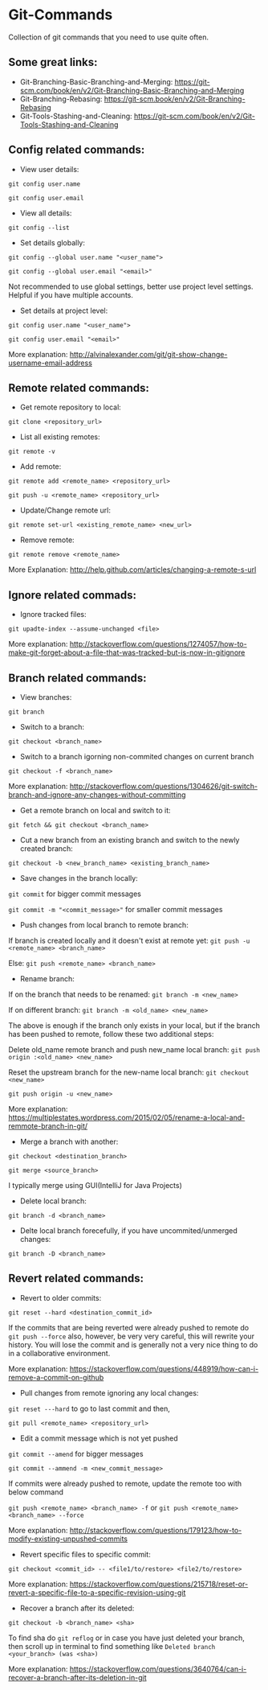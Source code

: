 # Git-Commands
Collection of git commands that you need to use quite often.

## Some great links:
* Git-Branching-Basic-Branching-and-Merging: https://git-scm.com/book/en/v2/Git-Branching-Basic-Branching-and-Merging
* Git-Branching-Rebasing: https://git-scm.book/en/v2/Git-Branching-Rebasing
* Git-Tools-Stashing-and-Cleaning: https://git-scm.com/book/en/v2/Git-Tools-Stashing-and-Cleaning

## Config related commands:
* View user details:

`git config user.name`

`git config user.email`
* View all details:

`git config --list`
* Set details globally:

`git config --global user.name "<user_name">`

`git config --global user.email "<email>"`

Not recommended to use global settings, better use project level settings. Helpful if you have multiple accounts.
* Set details at project level:

`git config user.name "<user_name">`

`git config user.email "<email>"`

More explanation: http://alvinalexander.com/git/git-show-change-username-email-address

## Remote related commands:
* Get remote repository to local:

`git clone <repository_url>`

* List all existing remotes:

`git remote -v`

* Add remote:

`git remote add <remote_name> <repository_url>`

`git push -u <remote_name> <repository_url>`

* Update/Change remote url:

`git remote set-url <existing_remote_name> <new_url>`

* Remove remote:

`git remote remove <remote_name>`

More Explanation: http://help.github.com/articles/changing-a-remote-s-url

## Ignore related commads:
* Ignore tracked files:

`git upadte-index --assume-unchanged <file>`

More explanation: http://stackoverflow.com/questions/1274057/how-to-make-git-forget-about-a-file-that-was-tracked-but-is-now-in-gitignore

## Branch related commands:
* View branches:

`git branch`

* Switch to a branch:

`git checkout <branch_name>`

* Switch to a branch igorning non-commited changes on current branch

`git checkout -f <branch_name>`

More explanation: http://stackoverflow.com/questions/1304626/git-switch-branch-and-ignore-any-changes-without-committing
* Get a remote branch on local and switch to it:

`git fetch && git checkout <branch_name>`

* Cut a new branch from an existing branch and switch to the newly created branch:

`git checkout -b <new_branch_name> <existing_branch_name>`

* Save changes in the branch locally:

`git commit` for bigger commit messages

`git commit -m "<commit_message>"` for smaller commit messages

* Push changes from local branch to remote branch:

If branch is created locally and it doesn't exist at remote yet: `git push -u <remote_name> <branch_name>`

Else: `git push <remote_name> <branch_name>`
* Rename branch:

If on the branch that needs to be renamed: `git branch -m <new_name>`

If on different branch: `git branch -m <old_name> <new_name>`

The above is enough if the branch only exists in your local, but if the branch has been pushed to remote, follow these two additional steps:

Delete old_name remote branch and push new_name local branch: `git push origin :<old_name> <new_name>`

Reset the upstream branch for the new-name local branch:
`git checkout <new_name>`

`git push origin -u <new_name>`

More explanation: https://multiplestates.wordpress.com/2015/02/05/rename-a-local-and-remmote-branch-in-git/
* Merge a branch with another:

`git checkout <destination_branch>`

`git merge <source_branch>`

I typically merge using GUI(IntelliJ for Java Projects)
* Delete local branch:

`git branch -d <branch_name>`

* Delte local branch forecefully, if you have uncommited/unmerged changes:

`git branch -D <branch_name>`

## Revert related commands:
* Revert to older commits:

`git reset --hard <destination_commit_id>`

If the commits that are being reverted were already pushed to remote do `git push --force` also, however, be very very careful, this will rewrite your history. You will lose the commit and is generally not a very nice thing to do in a collaborative environment.

More explanation: https://stackoverflow.com/questions/448919/how-can-i-remove-a-commit-on-github

* Pull changes from remote ignoring any local changes:

`git reset ---hard` to go to last commit and then,

`git pull <remote_name> <repository_url>`

* Edit a commit message which is not yet pushed

`git commit --amend` for bigger messages

`git commit --ammend -m <new_commit_message>`

If commits were already pushed to remote, update the remote too with below command

`git push <remote_name> <branch_name> -f` or `git push <remote_name> <branch_name> --force`

More explanation: http://stackoverflow.com/questions/179123/how-to-modify-existing-unpushed-commits

* Revert specific files to specific commit:

`git checkout <commit_id> -- <file1/to/restore> <file2/to/restore>`

More explanation: https://stackoverflow.com/questions/215718/reset-or-revert-a-specific-file-to-a-specific-revision-using-git

* Recover a branch after its deleted:

`git checkout -b <branch_name> <sha>`

To find sha do `git reflog` or in case you have just deleted your branch, then scroll up in terminal to find something like `Deleted branch <your_branch> (was <sha>)`

More explanation: https://stackoverflow.com/questions/3640764/can-i-recover-a-branch-after-its-deletion-in-git
